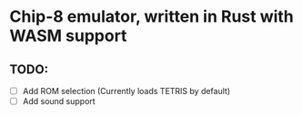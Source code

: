 # Chip-8 emulator, written in Rust with WASM support

## TODO:
- [ ] Add ROM selection (Currently loads TETRIS by default)
- [ ] Add sound support